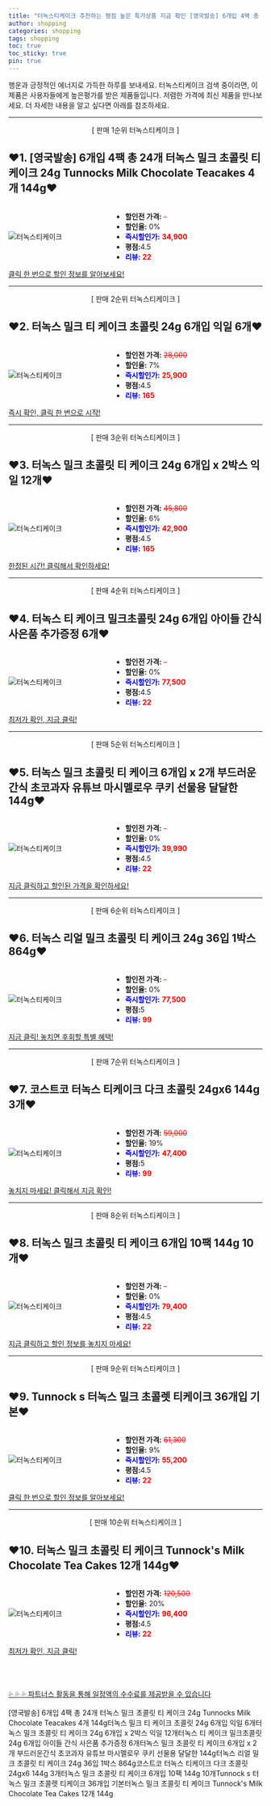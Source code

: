 ```yaml
---
title: "터녹스티케이크 추천하는 평점 높은 특가상품 지금 확인 [영국발송] 6개입 4팩 총 24개"
author: shopping
categories: shopping
tags: shopping
toc: true
toc_sticky: true
pin: true
---
```

행운과 긍정적인 에너지로 가득한 하루를 보내세요. 터녹스티케이크 검색 중이라면, 이 제품은 사용자들에게 높은평가를 받은 제품들입니다. 저렴한 가격에 최신 제품을 만나보세요. 더 자세한 내용을 알고 싶다면 아래를 참조하세요.

---
<p class="toplist" style="margin: 0 auto; display: block; width: fit-content;">[ 판매 1순위 터녹스티케이크 ]</p>

<h2><strong>❤️1. [영국발송] 6개입 4팩 총 24개 터녹스 밀크 초콜릿 티 케이크 24g Tunnocks Milk Chocolate Teacakes 4개 144g❤️</strong></h2>

<div style="display: flex; align-items: center;">
    <div style="flex: 0.4;">
        <img src="https://thumbnail9.coupangcdn.com/thumbnails/remote/230x230ex/image/vendor_inventory/3b49/3953b2fbfd2a1b3cf428b04cf61c1fb7c8aacde0379d173f569fa3c959b4.jpg" alt="터녹스티케이크" style="max-width: 100%;">
    </div>
    <div style="flex: 0.6; margin-left: 10px;">
        <ul>
            <li><strong>할인전 가격:</strong> <del style="color: red;">-</del></li>
            <li><strong>할인율:</strong> 0%</li>
            <li><span style='color:blue'><strong>즉시할인가:</strong></span> <span style='color:red'><strong>34,900</strong></span></li>
            <li><strong>평점:</strong>4.5</li>
            <li><span style='color:blue'><strong>리뷰:</strong></span> <span style='color:red'><strong>22</strong></span></li>
        </ul>
    </div>
</div>
<div class="center">
    <a href="https://selin100587.github.io?lptag=AF9450613&subid=githubio&pageKey=6531678219&traceid=V0-153&itemId=18482134181&vendorItemId=85621894213" class="myButton">
        클릭 한 번으로 할인 정보를 알아보세요!
    </a>
</div>


---
<p class="toplist" style="margin: 0 auto; display: block; width: fit-content;">[ 판매 2순위 터녹스티케이크 ]</p>

<h2><strong>❤️2. 터녹스 밀크 티 케이크 초콜릿 24g 6개입 익일 6개❤️</strong></h2>

<div style="display: flex; align-items: center;">
    <div style="flex: 0.4;">
        <img src="https://thumbnail9.coupangcdn.com/thumbnails/remote/230x230ex/image/vendor_inventory/e082/e775821d13893fcac60471904d357090908e48723c2983124f4b7802ba84.png" alt="터녹스티케이크" style="max-width: 100%;">
    </div>
    <div style="flex: 0.6; margin-left: 10px;">
        <ul>
            <li><strong>할인전 가격:</strong> <del style="color: red;">28,000</del></li>
            <li><strong>할인율:</strong> 7%</li>
            <li><span style='color:blue'><strong>즉시할인가:</strong></span> <span style='color:red'><strong>25,900</strong></span></li>
            <li><strong>평점:</strong>4.5</li>
            <li><span style='color:blue'><strong>리뷰:</strong></span> <span style='color:red'><strong>165</strong></span></li>
        </ul>
    </div>
</div>
<div class="center">
    <a href="https://selin100587.github.io?lptag=AF9450613&subid=githubio&pageKey=8129130783&traceid=V0-153&itemId=23711990836&vendorItemId=90736948412" class="myButton">
        즉시 확인, 클릭 한 번으로 시작!
    </a>
</div>


---
<p class="toplist" style="margin: 0 auto; display: block; width: fit-content;">[ 판매 3순위 터녹스티케이크 ]</p>

<h2><strong>❤️3. 터녹스 밀크 초콜릿 티 케이크 24g 6개입 x 2박스 익일 12개❤️</strong></h2>

<div style="display: flex; align-items: center;">
    <div style="flex: 0.4;">
        <img src="https://thumbnail8.coupangcdn.com/thumbnails/remote/230x230ex/image/vendor_inventory/b5ee/58c82d7c1abd101cea1ce678ad78fb114d6667db4e63db9f9f3eddeb5f21.jpg" alt="터녹스티케이크" style="max-width: 100%;">
    </div>
    <div style="flex: 0.6; margin-left: 10px;">
        <ul>
            <li><strong>할인전 가격:</strong> <del style="color: red;">45,800</del></li>
            <li><strong>할인율:</strong> 6%</li>
            <li><span style='color:blue'><strong>즉시할인가:</strong></span> <span style='color:red'><strong>42,900</strong></span></li>
            <li><strong>평점:</strong>4.5</li>
            <li><span style='color:blue'><strong>리뷰:</strong></span> <span style='color:red'><strong>165</strong></span></li>
        </ul>
    </div>
</div>
<div class="center">
    <a href="https://selin100587.github.io?lptag=AF9450613&subid=githubio&pageKey=8129130783&traceid=V0-153&itemId=23082945800&vendorItemId=90116439776" class="myButton">
        한정된 시간! 클릭해서 확인하세요!
    </a>
</div>


---
<p class="toplist" style="margin: 0 auto; display: block; width: fit-content;">[ 판매 4순위 터녹스티케이크 ]</p>

<h2><strong>❤️4. 터녹스 티 케이크 밀크초콜릿 24g 6개입 아이들 간식 사은품 추가증정 6개❤️</strong></h2>

<div style="display: flex; align-items: center;">
    <div style="flex: 0.4;">
        <img src="https://thumbnail8.coupangcdn.com/thumbnails/remote/230x230ex/image/vendor_inventory/5acd/ce006381c708b9ecfc5b73de57fe90db60490230e7bebdd339c7c2172dd3.jpg" alt="터녹스티케이크" style="max-width: 100%;">
    </div>
    <div style="flex: 0.6; margin-left: 10px;">
        <ul>
            <li><strong>할인전 가격:</strong> <del style="color: red;">-</del></li>
            <li><strong>할인율:</strong> 0%</li>
            <li><span style='color:blue'><strong>즉시할인가:</strong></span> <span style='color:red'><strong>77,500</strong></span></li>
            <li><strong>평점:</strong>4.5</li>
            <li><span style='color:blue'><strong>리뷰:</strong></span> <span style='color:red'><strong>22</strong></span></li>
        </ul>
    </div>
</div>
<div class="center">
    <a href="https://selin100587.github.io?lptag=AF9450613&subid=githubio&pageKey=6531678219&traceid=V0-153&itemId=19914164906&vendorItemId=87014037310" class="myButton">
        최저가 확인, 지금 클릭!
    </a>
</div>


---
<p class="toplist" style="margin: 0 auto; display: block; width: fit-content;">[ 판매 5순위 터녹스티케이크 ]</p>

<h2><strong>❤️5. 터녹스 밀크 초콜릿 티 케이크 6개입 x 2개 부드러운간식 초코과자 유튜브 마시멜로우 쿠키 선물용 달달한 144g❤️</strong></h2>

<div style="display: flex; align-items: center;">
    <div style="flex: 0.4;">
        <img src="https://thumbnail7.coupangcdn.com/thumbnails/remote/230x230ex/image/vendor_inventory/1665/8678b09bd6af6e3ee87998bfd2719c5c0f3d37e3e769dfe2b5b59d0bb0cc.jpg" alt="터녹스티케이크" style="max-width: 100%;">
    </div>
    <div style="flex: 0.6; margin-left: 10px;">
        <ul>
            <li><strong>할인전 가격:</strong> <del style="color: red;">-</del></li>
            <li><strong>할인율:</strong> 0%</li>
            <li><span style='color:blue'><strong>즉시할인가:</strong></span> <span style='color:red'><strong>39,990</strong></span></li>
            <li><strong>평점:</strong>4.5</li>
            <li><span style='color:blue'><strong>리뷰:</strong></span> <span style='color:red'><strong>22</strong></span></li>
        </ul>
    </div>
</div>
<div class="center">
    <a href="https://selin100587.github.io?lptag=AF9450613&subid=githubio&pageKey=6531678219&traceid=V0-153&itemId=22749231192&vendorItemId=89784427091" class="myButton">
        지금 클릭하고 할인된 가격을 확인하세요!
    </a>
</div>


---
<p class="toplist" style="margin: 0 auto; display: block; width: fit-content;">[ 판매 6순위 터녹스티케이크 ]</p>

<h2><strong>❤️6. 터녹스 리얼 밀크 초콜릿 티 케이크 24g 36입 1박스 864g❤️</strong></h2>

<div style="display: flex; align-items: center;">
    <div style="flex: 0.4;">
        <img src="https://thumbnail10.coupangcdn.com/thumbnails/remote/230x230ex/image/vendor_inventory/d0a9/f89701655a607fb6cbb898d8d48f21c5b9e3f6c48c99a0020674b414eb94.jpg" alt="터녹스티케이크" style="max-width: 100%;">
    </div>
    <div style="flex: 0.6; margin-left: 10px;">
        <ul>
            <li><strong>할인전 가격:</strong> <del style="color: red;">-</del></li>
            <li><strong>할인율:</strong> 0%</li>
            <li><span style='color:blue'><strong>즉시할인가:</strong></span> <span style='color:red'><strong>77,500</strong></span></li>
            <li><strong>평점:</strong>5</li>
            <li><span style='color:blue'><strong>리뷰:</strong></span> <span style='color:red'><strong>99</strong></span></li>
        </ul>
    </div>
</div>
<div class="center">
    <a href="https://selin100587.github.io?lptag=AF9450613&subid=githubio&pageKey=8244695613&traceid=V0-153&itemId=14928835165&vendorItemId=81254958417" class="myButton">
        지금 클릭! 놓치면 후회할 특별 혜택!
    </a>
</div>


---
<p class="toplist" style="margin: 0 auto; display: block; width: fit-content;">[ 판매 7순위 터녹스티케이크 ]</p>

<h2><strong>❤️7. 코스트코 터녹스 티케이크 다크 초콜릿 24gx6 144g 3개❤️</strong></h2>

<div style="display: flex; align-items: center;">
    <div style="flex: 0.4;">
        <img src="https://thumbnail8.coupangcdn.com/thumbnails/remote/230x230ex/image/vendor_inventory/be98/41518e4e74c9ab4deae9f5041095b16b250d8d8bcadc374d7ff6194a767e.png" alt="터녹스티케이크" style="max-width: 100%;">
    </div>
    <div style="flex: 0.6; margin-left: 10px;">
        <ul>
            <li><strong>할인전 가격:</strong> <del style="color: red;">59,000</del></li>
            <li><strong>할인율:</strong> 19%</li>
            <li><span style='color:blue'><strong>즉시할인가:</strong></span> <span style='color:red'><strong>47,400</strong></span></li>
            <li><strong>평점:</strong>5</li>
            <li><span style='color:blue'><strong>리뷰:</strong></span> <span style='color:red'><strong>99</strong></span></li>
        </ul>
    </div>
</div>
<div class="center">
    <a href="https://selin100587.github.io?lptag=AF9450613&subid=githubio&pageKey=7500134306&traceid=V0-153&itemId=21053263975&vendorItemId=88115741804" class="myButton">
        놓치지 마세요! 클릭해서 지금 확인!
    </a>
</div>


---
<p class="toplist" style="margin: 0 auto; display: block; width: fit-content;">[ 판매 8순위 터녹스티케이크 ]</p>

<h2><strong>❤️8. 터녹스 밀크 초콜릿 티 케이크 6개입 10팩 144g 10개❤️</strong></h2>

<div style="display: flex; align-items: center;">
    <div style="flex: 0.4;">
        <img src="https://thumbnail6.coupangcdn.com/thumbnails/remote/230x230ex/image/vendor_inventory/2611/be81faa44f08babdd6046c328e600aa649b3bb12d5002e68b4fe9f62831e.jpg" alt="터녹스티케이크" style="max-width: 100%;">
    </div>
    <div style="flex: 0.6; margin-left: 10px;">
        <ul>
            <li><strong>할인전 가격:</strong> <del style="color: red;">-</del></li>
            <li><strong>할인율:</strong> 0%</li>
            <li><span style='color:blue'><strong>즉시할인가:</strong></span> <span style='color:red'><strong>79,400</strong></span></li>
            <li><strong>평점:</strong>4.5</li>
            <li><span style='color:blue'><strong>리뷰:</strong></span> <span style='color:red'><strong>22</strong></span></li>
        </ul>
    </div>
</div>
<div class="center">
    <a href="https://selin100587.github.io?lptag=AF9450613&subid=githubio&pageKey=6531678219&traceid=V0-153&itemId=23512905310&vendorItemId=90539305143" class="myButton">
        지금 클릭하고 할인 정보를 놓치지 마세요!
    </a>
</div>


---
<p class="toplist" style="margin: 0 auto; display: block; width: fit-content;">[ 판매 9순위 터녹스티케이크 ]</p>

<h2><strong>❤️9. Tunnock s 터녹스 밀크 초콜렛 티케이크 36개입 기본❤️</strong></h2>

<div style="display: flex; align-items: center;">
    <div style="flex: 0.4;">
        <img src="https://thumbnail7.coupangcdn.com/thumbnails/remote/230x230ex/image/vendor_inventory/016f/9809145270862d70a06c162e37aa8ce744d5091a9eb940f3066c8894acf1.jpg" alt="터녹스티케이크" style="max-width: 100%;">
    </div>
    <div style="flex: 0.6; margin-left: 10px;">
        <ul>
            <li><strong>할인전 가격:</strong> <del style="color: red;">61,300</del></li>
            <li><strong>할인율:</strong> 9%</li>
            <li><span style='color:blue'><strong>즉시할인가:</strong></span> <span style='color:red'><strong>55,200</strong></span></li>
            <li><strong>평점:</strong>4.5</li>
            <li><span style='color:blue'><strong>리뷰:</strong></span> <span style='color:red'><strong>22</strong></span></li>
        </ul>
    </div>
</div>
<div class="center">
    <a href="https://selin100587.github.io?lptag=AF9450613&subid=githubio&pageKey=6531678219&traceid=V0-153&itemId=21418240404&vendorItemId=88474474408" class="myButton">
        클릭 한 번으로 할인 정보를 알아보세요!
    </a>
</div>


---
<p class="toplist" style="margin: 0 auto; display: block; width: fit-content;">[ 판매 10순위 터녹스티케이크 ]</p>

<h2><strong>❤️10. 터녹스 밀크 초콜릿 티 케이크 Tunnock's Milk Chocolate Tea Cakes 12개 144g❤️</strong></h2>

<div style="display: flex; align-items: center;">
    <div style="flex: 0.4;">
        <img src="https://thumbnail9.coupangcdn.com/thumbnails/remote/230x230ex/image/vendor_inventory/c1f4/84ac0ee2f5a26b42f91931f92b7a20781b6258d8e2ae2d58f481aa1ca67a.jpg" alt="터녹스티케이크" style="max-width: 100%;">
    </div>
    <div style="flex: 0.6; margin-left: 10px;">
        <ul>
            <li><strong>할인전 가격:</strong> <del style="color: red;">120,500</del></li>
            <li><strong>할인율:</strong> 20%</li>
            <li><span style='color:blue'><strong>즉시할인가:</strong></span> <span style='color:red'><strong>96,400</strong></span></li>
            <li><strong>평점:</strong>4.5</li>
            <li><span style='color:blue'><strong>리뷰:</strong></span> <span style='color:red'><strong>22</strong></span></li>
        </ul>
    </div>
</div>
<div class="center">
    <a href="https://selin100587.github.io?lptag=AF9450613&subid=githubio&pageKey=6531678219&traceid=V0-153&itemId=23452309047&vendorItemId=90443114097" class="myButton">
        최저가 확인, 지금 클릭!
    </a>
</div>

<br><br><br>[💦 💦 💦 파트너스 활동을 통해 일정액의 수수료를 제공받을 수 있습니다](https://link.coupang.com/a/bcpT2c)<br><br>[영국발송] 6개입 4팩 총 24개 터녹스 밀크 초콜릿 티 케이크 24g Tunnocks Milk Chocolate Teacakes 4개 144g터녹스 밀크 티 케이크 초콜릿 24g 6개입 익일 6개터녹스 밀크 초콜릿 티 케이크 24g 6개입 x 2박스 익일 12개터녹스 티 케이크 밀크초콜릿 24g 6개입 아이들 간식 사은품 추가증정 6개터녹스 밀크 초콜릿 티 케이크 6개입 x 2개 부드러운간식 초코과자 유튜브 마시멜로우 쿠키 선물용 달달한 144g터녹스 리얼 밀크 초콜릿 티 케이크 24g 36입 1박스 864g코스트코 터녹스 티케이크 다크 초콜릿 24gx6 144g 3개터녹스 밀크 초콜릿 티 케이크 6개입 10팩 144g 10개Tunnock s 터녹스 밀크 초콜렛 티케이크 36개입 기본터녹스 밀크 초콜릿 티 케이크 Tunnock's Milk Chocolate Tea Cakes 12개 144g